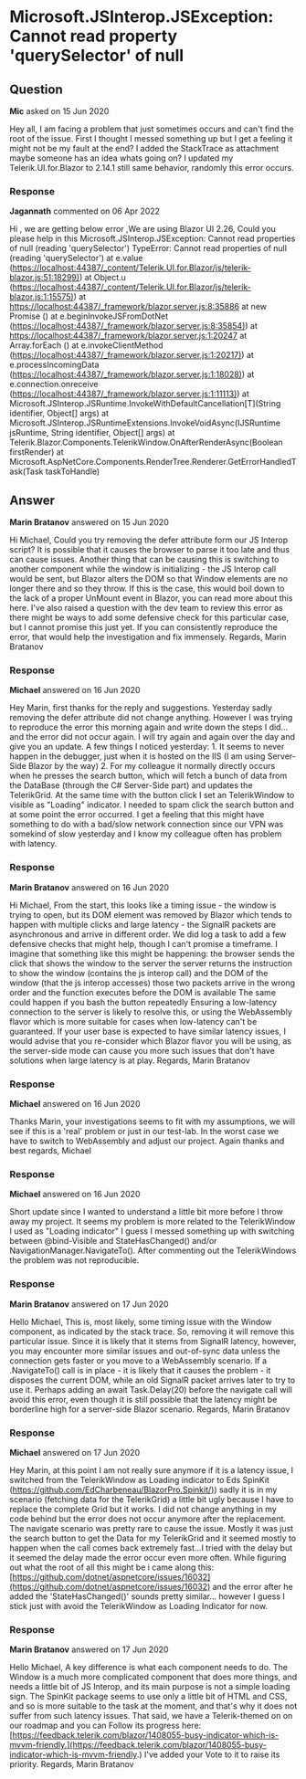 # Microsoft.JSInterop.JSException: Cannot read property 'querySelector' of null

## Question

**Mic** asked on 15 Jun 2020

Hey all, I am facing a problem that just sometimes occurs and can't find the root of the issue. First I thought I messed something up but I get a feeling it might not be my fault at the end? I added the StackTrace as attachment maybe someone has an idea whats going on? I updated my Telerik.UI.for.Blazor to 2.14.1 still same behavior, randomly this error occurs.

### Response

**Jagannath** commented on 06 Apr 2022

Hi , we are getting below error ,We are using Blazor UI 2.26, Could you please help in this Microsoft.JSInterop.JSException: Cannot read properties of null (reading 'querySelector') TypeError: Cannot read properties of null (reading 'querySelector') at e.value ([https://localhost:44387/_content/Telerik.UI.for.Blazor/js/telerik-blazor.js:51:18299)](https://localhost:44387/_content/Telerik.UI.for.Blazor/js/telerik-blazor.js:51:18299)) at Object.u ([https://localhost:44387/_content/Telerik.UI.for.Blazor/js/telerik-blazor.js:1:15575)](https://localhost:44387/_content/Telerik.UI.for.Blazor/js/telerik-blazor.js:1:15575)) at [https://localhost:44387/_framework/blazor.server.js:8:35886](https://localhost:44387/_framework/blazor.server.js:8:35886) at new Promise (<anonymous>) at e.beginInvokeJSFromDotNet ([https://localhost:44387/_framework/blazor.server.js:8:35854)](https://localhost:44387/_framework/blazor.server.js:8:35854)) at [https://localhost:44387/_framework/blazor.server.js:1:20247](https://localhost:44387/_framework/blazor.server.js:1:20247) at Array.forEach (<anonymous>) at e.invokeClientMethod ([https://localhost:44387/_framework/blazor.server.js:1:20217)](https://localhost:44387/_framework/blazor.server.js:1:20217)) at e.processIncomingData ([https://localhost:44387/_framework/blazor.server.js:1:18028)](https://localhost:44387/_framework/blazor.server.js:1:18028)) at e.connection.onreceive ([https://localhost:44387/_framework/blazor.server.js:1:11113)](https://localhost:44387/_framework/blazor.server.js:1:11113)) at Microsoft.JSInterop.JSRuntime.InvokeWithDefaultCancellation[T](String identifier, Object[] args) at Microsoft.JSInterop.JSRuntimeExtensions.InvokeVoidAsync(IJSRuntime jsRuntime, String identifier, Object[] args) at Telerik.Blazor.Components.TelerikWindow.OnAfterRenderAsync(Boolean firstRender) at Microsoft.AspNetCore.Components.RenderTree.Renderer.GetErrorHandledTask(Task taskToHandle)

## Answer

**Marin Bratanov** answered on 15 Jun 2020

Hi Michael, Could you try removing the defer attribute form our JS Interop script? It is possible that it causes the browser to parse it too late and thus can cause issues. Another thing that can be causing this is switching to another component while the window is initializing - the JS Interop call would be sent, but Blazor alters the DOM so that Window elements are no longer there and so they throw. If this is the case, this would boil down to the lack of a proper UnMount event in Blazor, you can read more about this here. I've also raised a question with the dev team to review this error as there might be ways to add some defensive check for this particular case, but I cannot promise this just yet. If you can consistently reproduce the error, that would help the investigation and fix immensely. Regards, Marin Bratanov

### Response

**Michael** answered on 16 Jun 2020

Hey Marin, first thanks for the reply and suggestions. Yesterday sadly removing the defer attribute did not change anything. However I was trying to reproduce the error this morning again and write down the steps I did... and the error did not occur again. I will try again and again over the day and give you an update. A few things I noticed yesterday: 1. It seems to never happen in the debugger, just when it is hosted on the IIS (I am using Server-Side Blazor by the way) 2. For my colleague it normally directly occurs when he presses the search button, which will fetch a bunch of data from the DataBase (through the C# Server-Side part) and updates the TelerikGrid. At the same time with the button click I set an TelerikWindow to visible as "Loading" indicator. I needed to spam click the search button and at some point the error occurred. I get a feeling that this might have something to do with a bad/slow network connection since our VPN was somekind of slow yesterday and I know my colleague often has problem with latency.

### Response

**Marin Bratanov** answered on 16 Jun 2020

Hi Michael, From the start, this looks like a timing issue - the window is trying to open, but its DOM element was removed by Blazor which tends to happen with multiple clicks and large latency - the SignalR packets are asynchronous and arrive in different order. We did log a task to add a few defensive checks that might help, though I can't promise a timeframe. I imagine that something like this might be happening: the browser sends the click that shows the window to the server the server returns the instruction to show the window (contains the js interop call) and the DOM of the window (that the js interop accesses) those two packets arrive in the wrong order and the function executes before the DOM is available The same could happen if you bash the button repeatedly Ensuring a low-latency connection to the server is likely to resolve this, or using the WebAssembly flavor which is more suitable for cases when low-latency can't be guaranteed. If your user base is expected to have similar latency issues, I would advise that you re-consider which Blazor flavor you will be using, as the server-side mode can cause you more such issues that don't have solutions when large latency is at play. Regards, Marin Bratanov

### Response

**Michael** answered on 16 Jun 2020

Thanks Marin, your investigations seems to fit with my assumptions, we will see if this is a 'real' problem or just in our test-lab. In the worst case we have to switch to WebAssembly and adjust our project. Again thanks and best regards, Michael

### Response

**Michael** answered on 16 Jun 2020

Short update since I wanted to understand a little bit more before I throw away my project. It seems my problem is more related to the TelerikWindow I used as "Loading indicator" I guess I messed something up with switching between @bind-Visible and StateHasChanged() and/or NavigationManager.NavigateTo(). After commenting out the TelerikWindows the problem was not reproducible.

### Response

**Marin Bratanov** answered on 17 Jun 2020

Hello Michael, This is, most likely, some timing issue with the Window component, as indicated by the stack trace. So, removing it will remove this particular issue. Since it is likely that it stems from SignalR latency, however, you may encounter more similar issues and out-of-sync data unless the connection gets faster or you move to a WebAssembly scenario. If a .NavigateTo() call is in place - it is likely that it causes the problem - it disposes the current DOM, while an old SignalR packet arrives later to try to use it. Perhaps adding an await Task.Delay(20) before the navigate call will avoid this error, even though it is still possible that the latency might be borderline high for a server-side Blazor scenario. Regards, Marin Bratanov

### Response

**Michael** answered on 17 Jun 2020

Hey Marin, at this point I am not really sure anymore if it is a latency issue, I switched from the TelerikWindow as Loading indicator to Eds SpinKit ([https://github.com/EdCharbeneau/BlazorPro.Spinkit/)](https://github.com/EdCharbeneau/BlazorPro.Spinkit/)) sadly it is in my scenario (fetching data for the TelerikGrid) a little bit ugly because I have to replace the complete Grid but it works. I did not change anything in my code behind but the error does not occur anymore after the replacement. The navigate scenario was pretty rare to cause the issue. Mostly it was just the search button to get the Data for my TelerikGrid and it seemed mostly to happen when the call comes back extremely fast...I tried with the delay but it seemed the delay made the error occur even more often. While figuring out what the root of all this might be i came along this: [https://github.com/dotnet/aspnetcore/issues/16032](https://github.com/dotnet/aspnetcore/issues/16032) and the error after he added the 'StateHasChanged()' sounds pretty similar... however I guess I stick just with avoid the TelerikWindow as Loading Indicator for now.

### Response

**Marin Bratanov** answered on 17 Jun 2020

Hello Michael, A key difference is what each component needs to do. The Window is a much more complicated component that does more things, and needs a little bit of JS Interop, and its main purpose is not a simple loading sign. The SpinKit package seems to use only a little bit of HTML and CSS, and so is more suitable to the task at the moment, and that's why it does not suffer from such latency issues. That said, we have a Telerik-themed on on our roadmap and you can Follow its progress here: [https://feedback.telerik.com/blazor/1408055-busy-indicator-which-is-mvvm-friendly.](https://feedback.telerik.com/blazor/1408055-busy-indicator-which-is-mvvm-friendly.) I've added your Vote to it to raise its priority. Regards, Marin Bratanov
